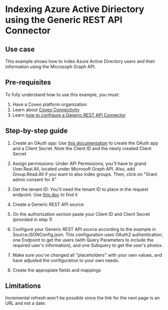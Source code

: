 # Indexing Azure Active Diriectory using the Generic REST API Connector

## Use case
This example shows how to index Azure Active Directory users and their information using the Microsoph Graph API.

## Pre-requisites
To fully understand how to use this example, you must:
1. Have a Coveo platform organization
2. Learn about [Coveo Connectivity](https://docs.coveo.com/en/1702/cloud-v2-administrators/add-or-edit-a-source-using-one-of-the-available-connectors)
3. Learn [how to configure a Generic REST API Connector](https://docs.coveo.com/en/1896/cloud-v2-administrators/add-or-edit-a-generic-rest-api-source)

## Step-by-step guide
1. Create an OAuth app: Use [this documentation](https://docs.microsoft.com/en-us/azure/active-directory/develop/quickstart-register-app) to create the OAuth app and a Client Secret. Note the Client ID and the newly created Client Secret
2. Assign permissions: Under API Permissions, you'll have to grand User.Real.All, located under Microsoft Graph API. Also, add Group.Read.All if you want to also index groups. Then, click on "Grant admin consent for X"
3. Get the tenant ID: You'll need the tenant ID to place in the request endpoint. Use [this doc](https://o365hq.com/faq/how-to-find-your-office-365-tenant-id) to find it

4. Create a Generic REST API source
5. On the authorization section paste your Client ID and Client Secret (provided in step 1)
6. Configure your Generic REST API source according to the example in SourceJSONConfig.json. This configuration uses OAuth2 authentication, one Endpoint to get the users (with Query Parameters to include the required user's information), and one Subquery to get the user's photos. 
7. Make sure you've changed all "placeholders" with your own values, and have adjusted the configuration to your own needs.
8. Create the appropiate fields and mappings

## Limitations
Incremental refresh won't be possible since the link for the next page is an URL and not a date.